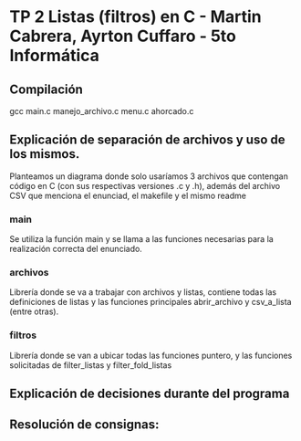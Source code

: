 # TP 2 Listas (filtros) en C - Martin Cabrera, Ayrton Cuffaro - 5to Informática


## Compilación

gcc main.c manejo_archivo.c menu.c ahorcado.c


## Explicación de separación de archivos y uso de los mismos.

Planteamos un diagrama donde solo usaríamos 3 archivos que contengan código en C (con sus respectivas versiones .c y .h), además del archivo CSV que menciona el enunciad, el makefile y el mismo readme

### main
Se utiliza la función main y se llama a las funciones necesarias para la realización correcta del enunciado.

### archivos
Librería donde se va a trabajar con archivos y listas, contiene todas las definiciones de listas y las funciones principales abrir_archivo y csv_a_lista (entre otras).

### filtros
Librería donde se van a ubicar todas las funciones puntero, y las funciones solicitadas de filter_listas y filter_fold_listas

## Explicación de decisiones durante del programa



## Resolución de consignas:

